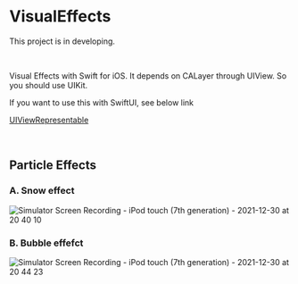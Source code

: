 # VisualEffects

This project is in developing.

&nbsp;


Visual Effects with Swift for iOS. It depends on CALayer through UIView. So you should use UIKit.

If you want to use this with SwiftUI, see below link

[UIViewRepresentable](https://developer.apple.com/documentation/swiftui/uiviewrepresentable)


&nbsp;


## Particle Effects

### A. Snow effect
![Simulator Screen Recording - iPod touch (7th generation) - 2021-12-30 at 20 40 10](https://user-images.githubusercontent.com/83933153/147749165-98f3e2b5-2989-4d78-a212-c9f44e63a0af.gif)  

### B. Bubble effefct
![Simulator Screen Recording - iPod touch (7th generation) - 2021-12-30 at 20 44 23](https://user-images.githubusercontent.com/83933153/147749167-0e6367d8-565d-4a38-8230-7b2f88d8d632.gif)
